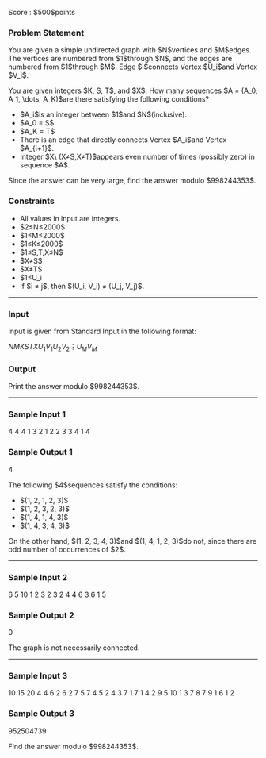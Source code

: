 
<div>

<span>

<span>

<p>
Score : $500$points
</p>

<div>

<section>

### **Problem Statement**

<p>
You are given a simple undirected graph with $N$vertices and $M$edges.  The vertices are numbered from $1$through $N$, and the edges are numbered from $1$through $M$.  Edge $i$connects Vertex $U_i$and Vertex $V_i$.
</p>

<p>
You are given integers $K, S, T$, and $X$.  How many sequences $A = (A_0, A_1, \dots, A_K)$are there satisfying the following conditions?
</p>

<ul>

<li>
$A_i$is an integer between $1$and $N$(inclusive).
</li>

<li>
$A_0 = S$
</li>

<li>
$A_K = T$
</li>

<li>
There is an edge that directly connects Vertex $A_i$and Vertex $A_{i+1}$.
</li>

<li>
Integer $X\ (X≠S,X≠T)$appears even number of times (possibly zero) in sequence $A$.
</li>

</ul>

<p>
Since the answer can be very large, find the answer modulo $998244353$.
</p>

</section>

</div>

<div>

<section>

### **Constraints**

<ul>

<li>
All values in input are integers.
</li>

<li>
$2≤N≤2000$
</li>

<li>
$1≤M≤2000$
</li>

<li>
$1≤K≤2000$
</li>

<li>
$1≤S,T,X≤N$
</li>

<li>
$X≠S$
</li>

<li>
$X≠T$
</li>

<li>
$1≤U_i<V_i≤N$
</li>

<li>
If $i ≠ j$, then $(U_i, V_i) ≠ (U_j, V_j)$.
</li>

</ul>

</section>

</div>

---

<div>

<div>

<section>

### **Input**

<p>
Input is given from Standard Input in the following format:
</p>

<div>

$N$$M$$K$$S$$T$$X$$U_1$$V_1$$U_2$$V_2$$\vdots$$U_M$$V_M$
</div>

</section>

</div>

<div>

<section>

### **Output**

<p>
Print the answer modulo $998244353$.
</p>

</section>

</div>

</div>

---

<div>

<section>

### **Sample Input 1**

<div>

4 4 4 1 3 2
1 2
2 3
3 4
1 4

</div>

</section>

</div>

<div>

<section>

### **Sample Output 1**

<div>

4

</div>

<p>
The following $4$sequences satisfy the conditions:
</p>

<ul>

<li>
$(1, 2, 1, 2, 3)$
</li>

<li>
$(1, 2, 3, 2, 3)$
</li>

<li>
$(1, 4, 1, 4, 3)$
</li>

<li>
$(1, 4, 3, 4, 3)$
</li>

</ul>

<p>
On the other hand, $(1, 2, 3, 4, 3)$and $(1, 4, 1, 2, 3)$do not, since there are odd number of occurrences of $2$.
</p>

</section>

</div>

---

<div>

<section>

### **Sample Input 2**

<div>

6 5 10 1 2 3
2 3
2 4
4 6
3 6
1 5

</div>

</section>

</div>

<div>

<section>

### **Sample Output 2**

<div>

0

</div>

<p>
The graph is not necessarily connected.
</p>

</section>

</div>

---

<div>

<section>

### **Sample Input 3**

<div>

10 15 20 4 4 6
2 6
2 7
5 7
4 5
2 4
3 7
1 7
1 4
2 9
5 10
1 3
7 8
7 9
1 6
1 2

</div>

</section>

</div>

<div>

<section>

### **Sample Output 3**

<div>

952504739

</div>

<p>
Find the answer modulo $998244353$.
</p>

</section>

</div>

</span>

</span>

</div>
